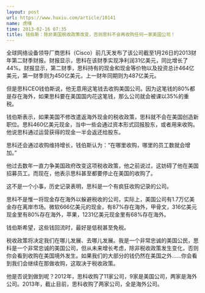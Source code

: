 ```yaml
---
layout: post
url: https://www.huxiu.com/article/10141
name: 虎嗅
time: 2013-02-16 07:35
title: 钱伯斯：除非美国税收政策改变，否则思科不会再收购任何一家美国公司！
---
```

全球网络设备领导厂商思科（Cisco）前几天发布了该公司截至1月26日的2013财年第二财季财报。财报显示，思科在该财季实现净利润31亿美元，同比增长了44%。财报显示，第二财季，思科持有的现金和现金等价物以及投资总计464亿美元，第一财季则为450亿美元，上一财年同期则为487亿美元。

但是思科CEO钱伯斯说，他无意用这笔钱去收购美国公司。因为这笔钱的80%都是存在海外，如果思科要在美国国内花这笔钱，那么公司就会被课以35%的重税。

钱伯斯表示，如果美国不修改遣返海外现金的税收政策，思科就不会在美国创造新职位。思科460亿美元现金，当中一些会通过资本形式回报股东，或者用来收购。他说思科通过运营获得的现金一半会返还给股东。

思科还会通过收购维持增长，钱伯斯认为：“在哪里收购，哪里的员工数就会增加。”

他过去数年一直力争美国政府改变这项税收政策，他之前说过，这妨碍了他在美国招募员工。而现在，他表示思科甚至都要停止在美国的收购了。

这不是一个小事，历史记录表明，思科是一个有疯狂收购记录的公司。

思科不是惟一将现金存在海外以躲避税收的公司，实际上，美国公司有1.7万亿美金存在离岸市场。微软666亿美元的现金，有87%存在海外，甲骨文，316亿美元现金里有80%存在海外，苹果，1231亿美元现金里有68%存在海外。

钱伯斯希望，这些钱回流时，最好是低税甚至免税。

税收政策将决定我们在哪儿发展、去哪儿发展。我是一个非常忠诚的美国公民，思科是一个非常忠诚的美国公司，但从未来增长考虑，除非税收政策发生变化，否则你会看到收购在美国境外发生。如果我们的大部分的钱仍然在美国之外……你会看到我们会继续在那做收购，这取决于税收政策。

他是否说到做到呢？2012年，思科收购了11家公司，9家是美国公司，两家是海外公司。2013年，截止目前，思科收购了两家公司，全是海外公司。

